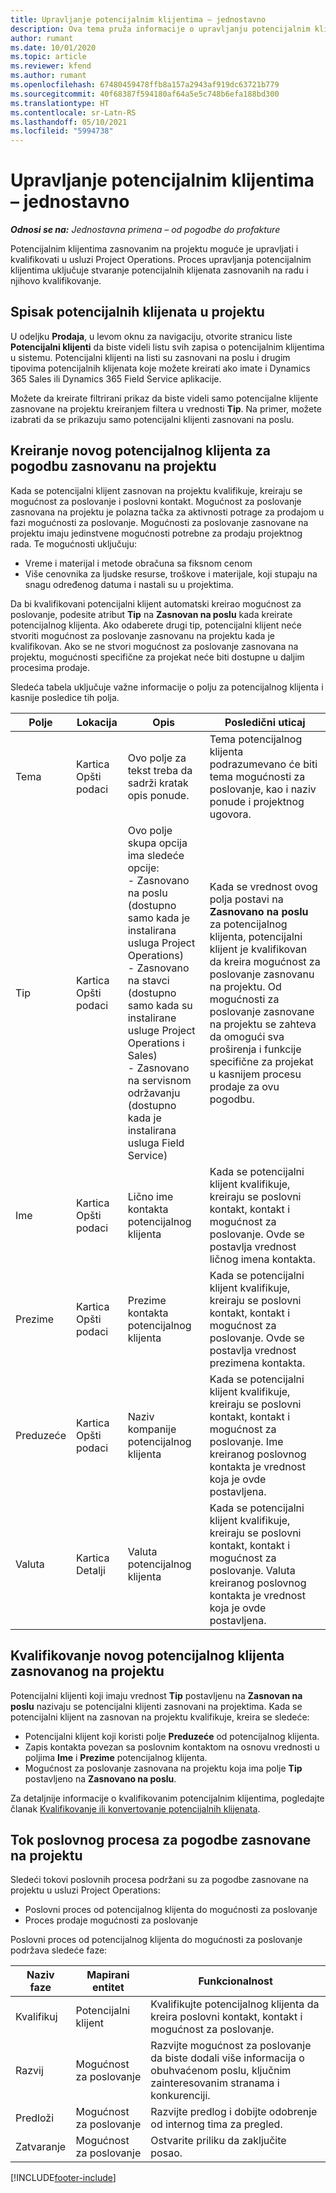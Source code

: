 ```yaml
---
title: Upravljanje potencijalnim klijentima – jednostavno
description: Ova tema pruža informacije o upravljanju potencijalnim klijentima zasnovanim na projektu (Pro).
author: rumant
ms.date: 10/01/2020
ms.topic: article
ms.reviewer: kfend
ms.author: rumant
ms.openlocfilehash: 67480459478ffb8a157a2943af919dc63721b779
ms.sourcegitcommit: 40f68387f594180af64a5e5c748b6efa188bd300
ms.translationtype: HT
ms.contentlocale: sr-Latn-RS
ms.lasthandoff: 05/10/2021
ms.locfileid: "5994738"
---
```

# <a name="manage-leads---lite"></a>Upravljanje potencijalnim klijentima – jednostavno

_**Odnosi se na:** Jednostavna primena – od pogodbe do profakture_

Potencijalnim klijentima zasnovanim na projektu moguće je upravljati i kvalifikovati u usluzi Project Operations. Proces upravljanja potencijalnim klijentima uključuje stvaranje potencijalnih klijenata zasnovanih na radu i njihovo kvalifikovanje. 

## <a name="list-of-project-sales-leads"></a>Spisak potencijalnih klijenata u projektu

U odeljku **Prodaja**, u levom oknu za navigaciju, otvorite stranicu liste **Potencijalni klijenti** da biste videli listu svih zapisa o potencijalnim klijentima u sistemu. Potencijalni klijenti na listi su zasnovani na poslu i drugim tipovima potencijalnih klijenata koje možete kreirati ako imate i Dynamics 365 Sales ili Dynamics 365 Field Service aplikacije.

Možete da kreirate filtrirani prikaz da biste videli samo potencijalne klijente zasnovane na projektu kreiranjem filtera u vrednosti **Tip**. Na primer, možete izabrati da se prikazuju samo potencijalni klijenti zasnovani na poslu.

## <a name="creating-a-new-lead-for-a-project-based-deal"></a>Kreiranje novog potencijalnog klijenta za pogodbu zasnovanu na projektu

Kada se potencijalni klijent zasnovan na projektu kvalifikuje, kreiraju se mogućnost za poslovanje i poslovni kontakt. Mogućnost za poslovanje zasnovana na projektu je polazna tačka za aktivnosti potrage za prodajom u fazi mogućnosti za poslovanje. Mogućnosti za poslovanje zasnovane na projektu imaju jedinstvene mogućnosti potrebne za prodaju projektnog rada. Te mogućnosti uključuju:

- Vreme i materijal i metode obračuna sa fiksnom cenom
- Više cenovnika za ljudske resurse, troškove i materijale, koji stupaju na snagu određenog datuma i nastali su u projektima.

Da bi kvalifikovani potencijalni klijent automatski kreirao mogućnost za poslovanje, podesite atribut **Tip** na **Zasnovan na poslu** kada kreirate potencijalnog klijenta. Ako odaberete drugi tip, potencijalni klijent neće stvoriti mogućnost za poslovanje zasnovanu na projektu kada je kvalifikovan. Ako se ne stvori mogućnost za poslovanje zasnovana na projektu, mogućnosti specifične za projekat neće biti dostupne u daljim procesima prodaje.

Sledeća tabela uključuje važne informacije o polju za potencijalnog klijenta i kasnije posledice tih polja.

| **Polje** | **Lokacija** | **Opis** | **Posledični uticaj** |
| --- | --- | --- | --- |
| Tema | Kartica Opšti podaci | Ovo polje za tekst treba da sadrži kratak opis ponude. | Tema potencijalnog klijenta podrazumevano će biti tema mogućnosti za poslovanje, kao i naziv ponude i projektnog ugovora. |
| Tip | Kartica Opšti podaci | Ovo polje skupa opcija ima sledeće opcije:</br>- Zasnovano na poslu (dostupno samo kada je instalirana usluga Project Operations)</br>- Zasnovano na stavci (dostupno samo kada su instalirane usluge Project Operations i Sales)</br>- Zasnovano na servisnom održavanju (dostupno kada je instalirana usluga Field Service) | Kada se vrednost ovog polja postavi na **Zasnovano na poslu** za potencijalnog klijenta, potencijalni klijent je kvalifikovan da kreira mogućnost za poslovanje zasnovanu na projektu. Od mogućnosti za poslovanje zasnovane na projektu se zahteva da omogući sva proširenja i funkcije specifične za projekat u kasnijem procesu prodaje za ovu pogodbu. |
| Ime | Kartica Opšti podaci | Lično ime kontakta potencijalnog klijenta | Kada se potencijalni klijent kvalifikuje, kreiraju se poslovni kontakt, kontakt i mogućnost za poslovanje. Ovde se postavlja vrednost ličnog imena kontakta. |
| Prezime | Kartica Opšti podaci | Prezime kontakta potencijalnog klijenta | Kada se potencijalni klijent kvalifikuje, kreiraju se poslovni kontakt, kontakt i mogućnost za poslovanje. Ovde se postavlja vrednost prezimena kontakta. |
| Preduzeće | Kartica Opšti podaci | Naziv kompanije potencijalnog klijenta | Kada se potencijalni klijent kvalifikuje, kreiraju se poslovni kontakt, kontakt i mogućnost za poslovanje. Ime kreiranog poslovnog kontakta je vrednost koja je ovde postavljena. |
| Valuta | Kartica Detalji | Valuta potencijalnog klijenta | Kada se potencijalni klijent kvalifikuje, kreiraju se poslovni kontakt, kontakt i mogućnost za poslovanje. Valuta kreiranog poslovnog kontakta je vrednost koja je ovde postavljena. |

## <a name="qualify-a-new-project-based-lead"></a>Kvalifikovanje novog potencijalnog klijenta zasnovanog na projektu

Potencijalni klijenti koji imaju vrednost **Tip** postavljenu na **Zasnovan na poslu** nazivaju se potencijalni klijenti zasnovani na projektima. Kada se potencijalni klijent na zasnovan na projektu kvalifikuje, kreira se sledeće:

- Potencijalni klijent koji koristi polje **Preduzeće** od potencijalnog klijenta.
- Zapis kontakta povezan sa poslovnim kontaktom na osnovu vrednosti u poljima **Ime** i **Prezime** potencijalnog klijenta.
- Mogućnost za poslovanje zasnovana na projektu koja ima polje **Tip** postavljeno na **Zasnovano na poslu**.

Za detaljnije informacije o kvalifikovanim potencijalnim klijentima, pogledajte članak [Kvalifikovanje ili konvertovanje potencijalnih klijenata](/dynamics365/sales-enterprise/qualify-lead-convert-opportunity-sales).

## <a name="business-process-flow-for-project-based-deals"></a>Tok poslovnog procesa za pogodbe zasnovane na projektu

Sledeći tokovi poslovnih procesa podržani su za pogodbe zasnovane na projektu u usluzi Project Operations:

- Poslovni proces od potencijalnog klijenta do mogućnosti za poslovanje
- Proces prodaje mogućnosti za poslovanje

Poslovni proces od potencijalnog klijenta do mogućnosti za poslovanje podržava sledeće faze:

| Naziv faze | Mapirani entitet | Funkcionalnost |
| --- | --- | --- |
| Kvalifikuj | Potencijalni klijent | Kvalifikujte potencijalnog klijenta da kreira poslovni kontakt, kontakt i mogućnost za poslovanje. |
| Razvij | Mogućnost za poslovanje | Razvijte mogućnost za poslovanje da biste dodali više informacija o obuhvaćenom poslu, ključnim zainteresovanim stranama i konkurenciji. |
| Predloži | Mogućnost za poslovanje | Razvijte predlog i dobijte odobrenje od internog tima za pregled. |
| Zatvaranje | Mogućnost za poslovanje | Ostvarite priliku da zaključite posao. |


[!INCLUDE[footer-include](../../includes/footer-banner.md)]